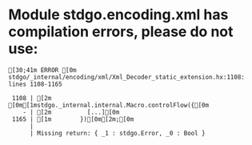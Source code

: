 # Module stdgo.encoding.xml has compilation errors, please do not use:
```
[30;41m ERROR [0m stdgo/_internal/encoding/xml/Xml_Decoder_static_extension.hx:1108: lines 1108-1165

 1108 | [2m        [0m[1mstdgo._internal.internal.Macro.controlFlow({[0m
    - | [2m          [...][0m
 1165 | [1m        })[0m[2m;[0m
      |
      | Missing return: { _1 : stdgo.Error, _0 : Bool }


```

